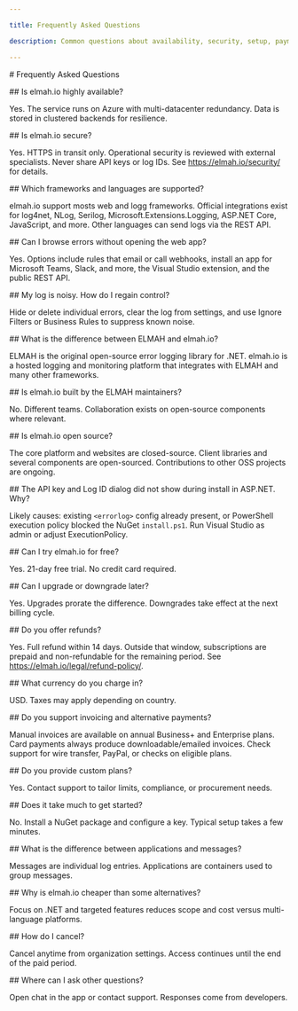 ```yaml
---

title: Frequently Asked Questions

description: Common questions about availability, security, setup, payments, plans, and integrations.

---
```




\# Frequently Asked Questions



\## Is elmah.io highly available?

Yes. The service runs on Azure with multi-datacenter redundancy. Data is stored in clustered backends for resilience.



\## Is elmah.io secure?

Yes. HTTPS in transit only. Operational security is reviewed with external specialists. Never share API keys or log IDs. See https://elmah.io/security/ for details.



\## Which frameworks and languages are supported?

elmah.io support mosts web and logg frameworks. Official integrations exist for log4net, NLog, Serilog, Microsoft.Extensions.Logging, ASP.NET Core, JavaScript, and more. Other languages can send logs via the REST API.



\## Can I browse errors without opening the web app?

Yes. Options include rules that email or call webhooks, install an app for Microsoft Teams, Slack, and more, the Visual Studio extension, and the public REST API.



\## My log is noisy. How do I regain control?

Hide or delete individual errors, clear the log from settings, and use Ignore Filters or Business Rules to suppress known noise.



\## What is the difference between ELMAH and elmah.io?

ELMAH is the original open-source error logging library for .NET. elmah.io is a hosted logging and monitoring platform that integrates with ELMAH and many other frameworks.



\## Is elmah.io built by the ELMAH maintainers?

No. Different teams. Collaboration exists on open-source components where relevant.



\## Is elmah.io open source?

The core platform and websites are closed-source. Client libraries and several components are open-sourced. Contributions to other OSS projects are ongoing.



\## The API key and Log ID dialog did not show during install in ASP.NET. Why?

Likely causes: existing `<errorlog>` config already present, or PowerShell execution policy blocked the NuGet `install.ps1`. Run Visual Studio as admin or adjust ExecutionPolicy.



\## Can I try elmah.io for free?

Yes. 21-day free trial. No credit card required.



\## Can I upgrade or downgrade later?

Yes. Upgrades prorate the difference. Downgrades take effect at the next billing cycle.



\## Do you offer refunds?

Yes. Full refund within 14 days. Outside that window, subscriptions are prepaid and non-refundable for the remaining period. See https://elmah.io/legal/refund-policy/.



\## What currency do you charge in?

USD. Taxes may apply depending on country.



\## Do you support invoicing and alternative payments?

Manual invoices are available on annual Business+ and Enterprise plans. Card payments always produce downloadable/emailed invoices. Check support for wire transfer, PayPal, or checks on eligible plans.



\## Do you provide custom plans?

Yes. Contact support to tailor limits, compliance, or procurement needs.



\## Does it take much to get started?

No. Install a NuGet package and configure a key. Typical setup takes a few minutes.



\## What is the difference between applications and messages?

Messages are individual log entries. Applications are containers used to group messages.



\## Why is elmah.io cheaper than some alternatives?

Focus on .NET and targeted features reduces scope and cost versus multi-language platforms.



\## How do I cancel?

Cancel anytime from organization settings. Access continues until the end of the paid period.



\## Where can I ask other questions?

Open chat in the app or contact support. Responses come from developers.

